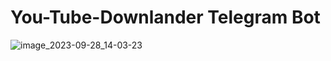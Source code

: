 # You-Tube-Downlander Telegram Bot

![image_2023-09-28_14-03-23](https://github.com/SardorSohinazarov/You-Tube-Downlander/assets/107931170/5f2ddcab-d302-4abc-8f7e-b0c70af2ee90)
